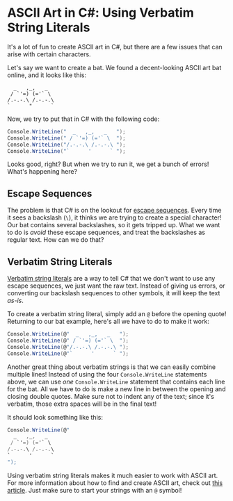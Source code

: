 # <span>ASCII Art in C#: Using Verbatim String Literals</span>
It's a lot of fun to create ASCII art in C#, but there are a few issues that can arise with certain characters.

Let's say we want to create a bat. We found a decent-looking ASCII art bat online, and it looks like this:
```
  _   ,_,   _
 / `'=) (='` \
/.-.-.\ /.-.-.\ 
`      "      `
```

Now, we try to put that in C# with the following code:
```cs
Console.WriteLine("  _   ,_,   _   ");
Console.WriteLine(" / `'=) (='` \  ");
Console.WriteLine("/.-.-.\ /.-.-.\ ");
Console.WriteLine("`      '      ` ");
```

Looks good, right? But when we try to run it, we get a bunch of errors! What's happening here?

## Escape Sequences
The problem is that C# is on the lookout for [escape sequences](https://docs.microsoft.com/en-us/cpp/c-language/escape-sequences?view=vs-2019). Every time it sees a backslash (`\`), it thinks we are trying to create a special character! Our bat contains several backslashes, so it gets tripped up. What we want to do is _avoid_ these escape sequences, and treat the backslashes as regular text. How can we do that?

## Verbatim String Literals
[Verbatim string literals](https://docs.microsoft.com/en-us/dotnet/csharp/language-reference/tokens/verbatim) are a way to tell C# that we don't want to use any escape sequences, we just want the raw text. Instead of giving us errors, or converting our backslash sequences to other symbols, it will keep the text _as-is_.

To create a verbatim string literal, simply add an `@` before the opening quote! Returning to our bat example, here's all we have to do to make it work:
```cs
Console.WriteLine(@"  _   ,_,   _   ");
Console.WriteLine(@" / `'=) (='` \  ");
Console.WriteLine(@"/.-.-.\ /.-.-.\ ");
Console.WriteLine(@"`      '      ` ");
```

Another great thing about verbatim strings is that we can easily combine multiple lines! Instead of using the four `Console.WriteLine` statements above, we can use _one_ `Console.WriteLine` statement that contains each line for the bat. All we have to do is make a new line in between the opening and closing double quotes. Make sure not to indent any of the text; since it's verbatim, those extra spaces will be in the final text!

It should look something like this:
```cs
Console.WriteLine(@"
  _   ,_,   _   
 / `'=) (='` \  
/.-.-.\ /.-.-.\
`      '      `
");
```

Using verbatim string literals makes it much easier to work with ASCII art. For more information about how to find and create ASCII art, check out [this article](http://programmingisfun.com/command-line-ascii-design/). Just make sure to start your strings with an `@` symbol!